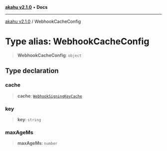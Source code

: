[**akahu v2.1.0**](../README.md) • **Docs**

***

[akahu v2.1.0](../README.md) / WebhookCacheConfig

# Type alias: WebhookCacheConfig

> **WebhookCacheConfig**: `object`

## Type declaration

### cache

> **cache**: [`WebhookSigningKeyCache`](../interfaces/WebhookSigningKeyCache.md)

### key

> **key**: `string`

### maxAgeMs

> **maxAgeMs**: `number`
